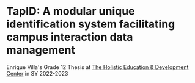 # TapID: A modular unique identification system facilitating campus interaction data management
Enrique Villa's Grade 12 Thesis at [The Holistic Education & Development Center](https://hedcen.education) in SY 2022-2023
